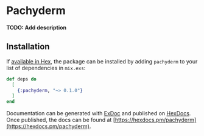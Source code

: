 # Pachyderm

**TODO: Add description**

## Installation

If [available in Hex](https://hex.pm/docs/publish), the package can be installed
by adding `pachyderm` to your list of dependencies in `mix.exs`:

```elixir
def deps do
  [
    {:pachyderm, "~> 0.1.0"}
  ]
end
```

Documentation can be generated with [ExDoc](https://github.com/elixir-lang/ex_doc)
and published on [HexDocs](https://hexdocs.pm). Once published, the docs can
be found at [https://hexdocs.pm/pachyderm](https://hexdocs.pm/pachyderm).

